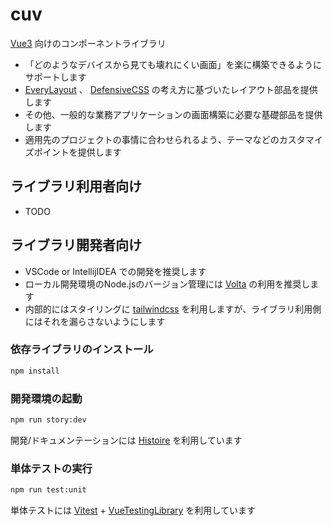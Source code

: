 # cuv

[Vue3](https://vuejs.org/) 向けのコンポーネントライブラリ

* 「どのようなデバイスから見ても壊れにくい画面」を楽に構築できるようにサポートします
* [EveryLayout](https://every-layout.dev/) 、 [DefensiveCSS](https://defensivecss.dev/) の考え方に基づいたレイアウト部品を提供します
* その他、一般的な業務アプリケーションの画面構築に必要な基礎部品を提供します
* 適用先のプロジェクトの事情に合わせられるよう、テーマなどのカスタマイズポイントを提供します

## ライブラリ利用者向け

* TODO

## ライブラリ開発者向け

* VSCode or IntellijIDEA での開発を推奨します
* ローカル開発環境のNode.jsのバージョン管理には [Volta](https://volta.sh/) の利用を推奨します
* 内部的にはスタイリングに [tailwindcss](https://tailwindcss.com/) を利用しますが、ライブラリ利用側にはそれを漏らさないようにします

### 依存ライブラリのインストール

```sh
npm install
```

### 開発環境の起動

```sh
npm run story:dev
```

開発/ドキュメンテーションには [Histoire](https://histoire.dev/) を利用しています

### 単体テストの実行

```sh
npm run test:unit
```

単体テストには [Vitest](https://vitest.dev/) + [VueTestingLibrary](https://testing-library.com/docs/vue-testing-library/intro/) を利用しています
